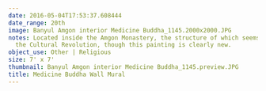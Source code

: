 ```yaml
---
date: 2016-05-04T17:53:37.608444
date_range: 20th
image: Banyul Amgon interior Medicine Buddha_1145.2000x2000.JPG
notes: Located inside the Amgon Monastery, the structure of which seems to have survived
  the Cultural Revolution, though this painting is clearly new.
object_use: Other | Religious
size: 7' x 7'
thumbnail: Banyul Amgon interior Medicine Buddha_1145.preview.JPG
title: Medicine Buddha Wall Mural
---
```


